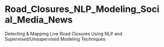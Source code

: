 # Road_Closures_NLP_Modeling_Social_Media_News
Detecting &amp; Mapping Live Road Closures Using NLP and Supervised/Unsupervised Modeling Techniques
